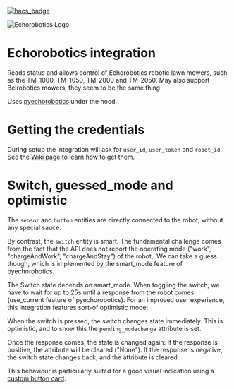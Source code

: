 [![hacs_badge](https://img.shields.io/badge/HACS-Custom-41BDF5.svg?style=for-the-badge)](https://github.com/hacs/integration)

<picture>
  <source media="(prefers-color-scheme: dark)" srcset="https://brands.home-assistant.io/_/echorobotics/dark_logo@2x.png">
  <img alt="Echorobotics Logo" src="https://brands.home-assistant.io/_/echorobotics/logo@2x.png">
</picture>

Echorobotics integration
========================

Reads status and allows control of Echorobotics robotic lawn mowers, such as the TM-1000, TM-1050, TM-2000 and TM-2050.
May also support Belrobotics mowers, they seem to be the same thing.

Uses [pyechorobotics](https://github.com/functionpointer/pyechorobotics) under the hood.

Getting the credentials
=======================

During setup the integration will ask for `user_id`, `user_token` and `robot_id`.
See the [Wiki page](https://github.com/functionpointer/home-assistant-echorobotics-integration/wiki/Getting-login-credentials) to learn how to get them.

Switch, guessed_mode and optimistic
===================================

The ``sensor`` and ``button`` entities are directly connected to the robot, without any special sauce.

By contrast, the ``switch`` entity is smart.
The fundamental challenge comes from the fact that the API does not report the operating mode ("work", "chargeAndWork", "chargeAndStay") of the robot,.
We can take a guess though, which is implemented by the smart_mode feature of pyechorobotics.

The Switch state depends on smart_mode. When toggling the switch, we have to wait for up to 25s until a response from the robot comes (use_current feature of pyechorobotics).
For an improved user experience, this integration features sort-of optimistic mode:

When the switch is pressed, the switch changes state immediately.
This is optimistic, and to show this the ``pending_modechange`` attribute is set.

Once the response comes, the state is changed again:
If the response is positive, the attribute will be cleared ("None").
If the response is negative, the switch state changes back, and the attribute is cleared.

This behaviour is particularly suited for a good visual indication using a [custom button card](https://github.com/custom-cards/button-card).

